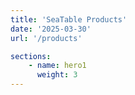 ```yaml
---
title: 'SeaTable Products'
date: '2025-03-30'
url: '/products'

sections:
    - name: hero1
      weight: 3
---
```

